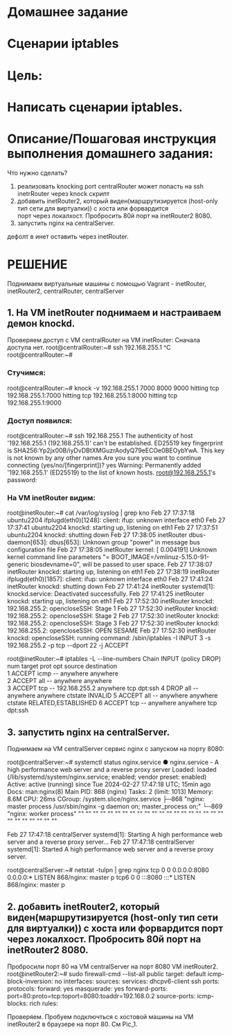# Домашнее задание
# Сценарии iptables

# Цель:
# Написать сценарии iptables.


# Описание/Пошаговая инструкция выполнения домашнего задания:
Что нужно сделать?

1. реализовать knocking port
  centralRouter может попасть на ssh inetrRouter через knock скрипт
2. добавить inetRouter2, который виден(маршрутизируется (host-only тип сети для виртуалки)) с хоста или форвардится   
  порт через локалхост. Пробросить 80й порт на inetRouter2 8080.
3. запустить nginx на centralServer.
  
  дефолт в инет оставить через inetRouter.
 
# РЕШЕНИЕ
Поднимаем виртуальные машины с помощью Vagrant - inetRouter, inetRouter2, centralRouter, centralServer

## 1. На VM inetRouter поднимаем и настраиваем демон knockd.
Проверяем доступ с VM centralRouter на VM inetRouter:
Сначала доступа нет.
root@centralRouter:~# ssh 192.168.255.1
^C
root@centralRouter:~# 

### Стучимся:
root@centralRouter:~# knock -v 192.168.255.1 7000 8000 9000
hitting tcp 192.168.255.1:7000
hitting tcp 192.168.255.1:8000
hitting tcp 192.168.255.1:9000

### Доступ появился:
root@centralRouter:~# ssh 192.168.255.1
The authenticity of host '192.168.255.1 (192.168.255.1)' can't be established.
ED25519 key fingerprint is SHA256:Yp2jx00B/iyDvDBtXMGuzrAodyQ79eECOe0BEOybYwA.
This key is not known by any other names
Are you sure you want to continue connecting (yes/no/[fingerprint])? yes
Warning: Permanently added '192.168.255.1' (ED25519) to the list of known hosts.
root@192.168.255.1's password: 

### На VM inetRouter видим:

root@inetRouter:~# cat /var/log/syslog | grep kno
Feb 27 17:37:18 ubuntu2204 ifplugd(eth0)[1248]: client: ifup: unknown interface eth0
Feb 27 17:37:41 ubuntu2204 knockd: starting up, listening on eth1
Feb 27 17:37:51 ubuntu2204 knockd: shutting down
Feb 27 17:38:05 inetRouter dbus-daemon[653]: dbus[653]: Unknown group "power" in message bus configuration file
Feb 27 17:38:05 inetRouter kernel: [    0.004191] Unknown kernel command line parameters "= BOOT_IMAGE=/vmlinuz-5.15.0-91-generic biosdevname=0", will be passed to user space.
Feb 27 17:38:07 inetRouter knockd: starting up, listening on eth1
Feb 27 17:38:19 inetRouter ifplugd(eth0)[1857]: client: ifup: unknown interface eth0
Feb 27 17:41:24 inetRouter knockd: shutting down
Feb 27 17:41:24 inetRouter systemd[1]: knockd.service: Deactivated successfully.
Feb 27 17:41:25 inetRouter knockd: starting up, listening on eth1
Feb 27 17:52:30 inetRouter knockd: 192.168.255.2: opencloseSSH: Stage 1
Feb 27 17:52:30 inetRouter knockd: 192.168.255.2: opencloseSSH: Stage 2
Feb 27 17:52:30 inetRouter knockd: 192.168.255.2: opencloseSSH: Stage 3
Feb 27 17:52:30 inetRouter knockd: 192.168.255.2: opencloseSSH: OPEN SESAME
Feb 27 17:52:30 inetRouter knockd: opencloseSSH: running command: /sbin/iptables -I INPUT 3 -s 192.168.255.2 -p tcp --dport 22 -j ACCEPT


root@inetRouter:~# iptables -L --line-numbers
Chain INPUT (policy DROP)
num  target     prot opt source               destination         
1    ACCEPT     icmp --  anywhere             anywhere            
2    ACCEPT     all  --  anywhere             anywhere            
3    ACCEPT     tcp  --  192.168.255.2        anywhere             tcp dpt:ssh
4    DROP       all  --  anywhere             anywhere             ctstate INVALID
5    ACCEPT     all  --  anywhere             anywhere             ctstate RELATED,ESTABLISHED
6    ACCEPT     tcp  --  anywhere             anywhere             tcp dpt:ssh

## 3. запустить nginx на centralServer.

Поднимаем на VM centralServer сервис nginx с запуском на порту 8080:

root@centralServer:~# systemctl status nginx.service 
● nginx.service - A high performance web server and a reverse proxy server
     Loaded: loaded (/lib/systemd/system/nginx.service; enabled; vendor preset: enabled)
     Active: active (running) since Tue 2024-02-27 17:47:18 UTC; 15min ago
       Docs: man:nginx(8)
   Main PID: 868 (nginx)
      Tasks: 2 (limit: 1013)
     Memory: 8.6M
        CPU: 26ms
     CGroup: /system.slice/nginx.service
             ├─868 "nginx: master process /usr/sbin/nginx -g daemon on; master_process on;"
             └─869 "nginx: worker process" "" "" "" "" "" "" "" "" "" "" "" "" "" "" "" "" "" "" "" "" "" "" "" "" "" "" ""

Feb 27 17:47:18 centralServer systemd[1]: Starting A high performance web server and a reverse proxy server...
Feb 27 17:47:18 centralServer systemd[1]: Started A high performance web server and a reverse proxy server.


root@centralServer:~# netstat -tulpn | grep nginx
tcp        0      0 0.0.0.0:8080            0.0.0.0:*               LISTEN      868/nginx: master p 
tcp6       0      0 :::8080                 :::*                    LISTEN      868/nginx: master p 



## 2. добавить inetRouter2, который виден(маршрутизируется (host-only тип сети для виртуалки)) с хоста или форвардится порт через локалхост. Пробросить 80й порт на inetRouter2 8080.

Пробросили порт 80 на VM centralServer на порт 8080 VM inetRouter2.
root@inetRouter2:~# sudo firewall-cmd --list-all
public
  target: default
  icmp-block-inversion: no
  interfaces: 
  sources: 
  services: dhcpv6-client ssh
  ports: 
  protocols: 
  forward: yes
  masquerade: yes
  forward-ports: 
	port=80:proto=tcp:toport=8080:toaddr=192.168.0.2
  source-ports: 
  icmp-blocks: 
  rich rules: 

Проверяем. Пробуем подключться с хостовой машины на VM inetRouter2 в браузере на порт 80. 
См Pic_1.

















